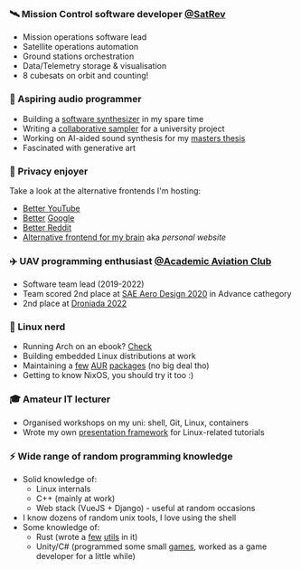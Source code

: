 ### 🛰️ Mission Control software developer [@SatRev](http://satrev.space/)

- Mission operations software lead
- Satellite operations automation
- Ground stations orchestration
- Data/Telemetry storage & visualisation
- 8 cubesats on orbit and counting!


### 🎵 Aspiring audio programmer

- Building a [software synthesizer](https://github.com/Wint3rmute/nosna) in my spare time
- Writing a [collaborative sampler](https://github.com/Wint3rmute/libretakt) for a university project
- Working on AI-aided sound synthesis for my [masters thesis](https://github.com/Wint3rmute/luthier)
- Fascinated with generative art


### 🔐 Privacy enjoyer

Take a look at the alternative frontends I'm hosting:

- [Better YouTube](https://invidious.baczek.me)
- [Better](https://libreddit.baczek.me) [Google](https://searx.baczek.me)
- [Better Reddit](https://libreddit.baczek.me)
- [Alternative frontend for my brain](https://baczek.me) aka *personal website*


### ✈️ UAV programming enthusiast [@Academic Aviation Club](http://www.akl.pwr.edu.pl/)
- Software team lead (2019-2022)
- Team scored 2nd place at [SAE Aero Design 2020](https://www.saeaerodesign.com/) in Advance cathegory
- 2nd place at [Droniada 2022](https://www.5zywiolow.pl/)


### 🐧 Linux nerd
- Running Arch on an ebook? [Check](https://github.com/Wint3rmute/arch-linux-on-kindle)
- Building embedded Linux distributions at work
- Maintaining a [few](https://aur.archlinux.org/packages/ardupilot-mission-planner/) [AUR](https://aur.archlinux.org/) [packages](https://aur.archlinux.org/packages/tnb/) (no big deal tho)
- Getting to know NixOS, you should try it too :)


### 🎓 Amateur IT lecturer
- Organised workshops on my uni: shell, Git, Linux, containers
- Wrote my own [presentation framework](https://github.com/Wint3rmute/it-tools-workshops) for Linux-related tutorials


### ⚡ Wide range of random programming knowledge
- Solid knowledge of:
    - Linux internals
    - C++ (mainly at work)
    - Web stack (VueJS + Django) - useful at random occasions
- I know dozens of random unix tools, I love using the shell
- Some knowledge of:
    - Rust (wrote a [few](https://github.com/Wint3rmute/tiler) [utils](https://github.com/Wint3rmute/tnb) in it)
    - Unity/C# (programmed some small [games](https://marekchoinski.com/consquare/), worked as a game developer for a little while)
